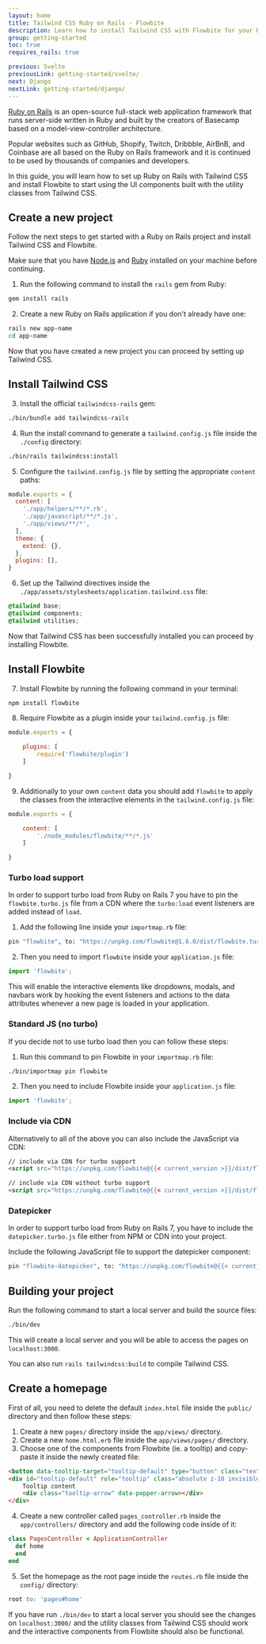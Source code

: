 ```yaml
---
layout: home
title: Tailwind CSS Ruby on Rails - Flowbite
description: Learn how to install Tailwind CSS with Flowbite for your Ruby on Rails project and start developing modern web applications based on the full-stack framework
group: getting-started
toc: true
requires_rails: true

previous: Svelte
previousLink: getting-started/svelte/
next: Django
nextLink: getting-started/django/
---
```


[Ruby on Rails](https://rubyonrails.org/) is an open-source full-stack web application framework that runs server-side written in Ruby and built by the creators of Basecamp based on a model-view-controller architecture.

Popular websites such as GitHub, Shopify, Twitch, Dribbble, AirBnB, and Coinbase are all based on the Ruby on Rails framework and it is continued to be used by thousands of companies and developers.

In this guide, you will learn how to set up Ruby on Rails with Tailwind CSS and install Flowbite to start using the UI components built with the utility classes from Tailwind CSS.

## Create a new project

Follow the next steps to get started with a Ruby on Rails project and install Tailwind CSS and Flowbite. 

Make sure that you have [Node.js](https://nodejs.org/en/) and [Ruby](https://www.ruby-lang.org/en/documentation/installation/) installed on your machine before continuing.

1. Run the following command to install the `rails` gem from Ruby:

```bash
gem install rails
```

2. Create a new Ruby on Rails application if you don't already have one:

```bash
rails new app-name
cd app-name
```

Now that you have created a new project you can proceed by setting up Tailwind CSS.

## Install Tailwind CSS

3. Install the official `tailwindcss-rails` gem:

```bash
./bin/bundle add tailwindcss-rails
```

4. Run the install command to generate a `tailwind.config.js` file inside the `./config` directory:

```bash
./bin/rails tailwindcss:install
```

5. Configure the `tailwind.config.js` file by setting the appropriate `content` paths:

```javascript
module.exports = {
  content: [
    './app/helpers/**/*.rb',
    './app/javascript/**/*.js',
    './app/views/**/*',
  ],
  theme: {
    extend: {},
  },
  plugins: [],
}
```

6. Set up the Tailwind directives inside the `./app/assets/stylesheets/application.tailwind.css` file:

```css
@tailwind base;
@tailwind components;
@tailwind utilities;
```

Now that Tailwind CSS has been successfully installed you can proceed by installing Flowbite.

## Install Flowbite

7. Install Flowbite by running the following command in your terminal:

```bash
npm install flowbite
```

8. Require Flowbite as a plugin inside your `tailwind.config.js` file:

```javascript
module.exports = {

    plugins: [
        require('flowbite/plugin')
    ]

}
```

9. Additionally to your own `content` data you should add `flowbite` to apply the classes from the interactive elements in the `tailwind.config.js` file:

```javascript
module.exports = {

    content: [
        './node_modules/flowbite/**/*.js'
    ]

}
```

### Turbo load support

In order to support turbo load from Ruby on Rails 7 you have to pin the `flowbite.turbo.js` file from a CDN where the `turbo:load` event listeners are added instead of `load`.

1. Add the following line inside your `importmap.rb` file:

```bash
pin "flowbite", to: "https://unpkg.com/flowbite@1.6.0/dist/flowbite.turbo.js"
```

2. Then you need to import `flowbite` inside your `application.js` file:

```javascript
import 'flowbite';
```

This will enable the interactive elements like dropdowns, modals, and navbars work by hooking the event listeners and actions to the data attributes whenever a new page is loaded in your application.

### Standard JS (no turbo)

If you decide not to use turbo load then you can follow these steps:

1. Run this command to pin Flowbite in your `importmap.rb` file:

```bash
./bin/importmap pin flowbite
```

2. Then you need to include Flowbite inside your `application.js` file:

```javascript
import 'flowbite';
```

### Include via CDN

Alternatively to all of the above you can also include the JavaScript via CDN:

```html
// include via CDN for turbo support
<script src="https://unpkg.com/flowbite@{{< current_version >}}/dist/flowbite.turbo.js"></script>

// include via CDN without turbo support
<script src="https://unpkg.com/flowbite@{{< current_version >}}/dist/flowbite.min.js"></script>
```

### Datepicker

In order to support turbo load from Ruby on Rails 7, you have to include the `datepicker.turbo.js` file either from NPM or CDN into your project.

Include the following JavaScript file to support the datepicker component:

```bash
pin "flowbite-datepicker", to: "https://unpkg.com/flowbite@{{< current_version >}}/dist/datepicker.turbo.js"
```

## Building your project

Run the following command to start a local server and build the source files:

```bash
./bin/dev
```

This will create a local server and you will be able to access the pages on `localhost:3000`.

You can also run `rails tailwindcss:build` to compile Tailwind CSS.

## Create a homepage

First of all, you need to delete the default `index.html` file inside the `public/` directory and then follow these steps:

1. Create a new `pages/` directory inside the `app/views/` directory.
2. Create a new `home.html.erb` file inside the `app/views/pages/` directory.
3. Choose one of the components from Flowbite (ie. a tooltip) and copy-paste it inside the newly created file:

```html
<button data-tooltip-target="tooltip-default" type="button" class="text-white bg-blue-700 hover:bg-blue-800 focus:ring-4 focus:outline-none focus:ring-blue-300 font-medium rounded-lg text-sm px-5 py-2.5 text-center dark:bg-blue-600 dark:hover:bg-blue-700 dark:focus:ring-blue-800">Default tooltip</button>
<div id="tooltip-default" role="tooltip" class="absolute z-10 invisible inline-block px-3 py-2 text-sm font-medium text-white transition-opacity duration-300 bg-gray-900 rounded-lg shadow-sm opacity-0 tooltip dark:bg-gray-700">
    Tooltip content
    <div class="tooltip-arrow" data-popper-arrow></div>
</div>
```

4. Create a new controller called `pages_controller.rb` inside the `app/controllers/` directory and add the following code inside of it:

```ruby
class PagesController < ApplicationController
  def home
  end
end
```

5. Set the homepage as the root page inside the `routes.rb` file inside the `config/` directory:

```ruby
root to: 'pages#home'
```

If you have run `./bin/dev` to start a local server you should see the changes on `localhost:3000/` and the utility classes from Tailwind CSS should work and the interactive components from Flowbite should also be functional.
